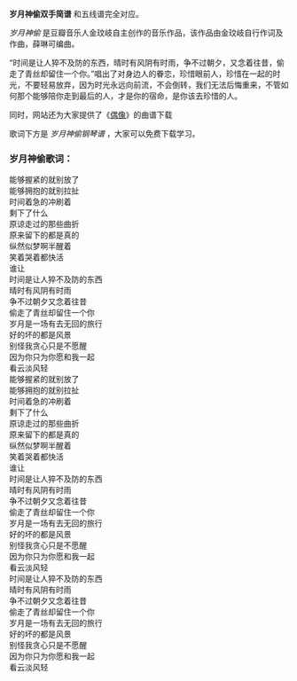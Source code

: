 

**岁月神偷双手简谱** 和五线谱完全对应。

_岁月神偷_ 是豆瓣音乐人金玟岐自主创作的音乐作品，该作品由金玟岐自行作词及作曲，薛琳可编曲。

“时间是让人猝不及防的东西，晴时有风阴有时雨，争不过朝夕，又念着往昔，偷走了青丝却留住一个你。”唱出了对身边人的眷恋，珍惜眼前人，珍惜在一起的时光，不要轻易放弃，因为时光永远向前流，不会倒转，我们无法后悔重来，不管如何那个能够陪你走到最后的人，才是你的宿命，是你该去珍惜的人。

同时，网站还为大家提供了《[偶像](Music-9882-偶像-金玟岐.html "偶像")》的曲谱下载

歌词下方是 _岁月神偷钢琴谱_ ，大家可以免费下载学习。

### 岁月神偷歌词：

能够握紧的就别放了  
能够拥抱的就别拉扯  
时间着急的冲刷着  
剩下了什么  
原谅走过的那些曲折  
原来留下的都是真的  
纵然似梦啊半醒着  
笑着哭着都快活  
谁让  
时间是让人猝不及防的东西  
晴时有风阴有时雨  
争不过朝夕又念着往昔  
偷走了青丝却留住一个你  
岁月是一场有去无回的旅行  
好的坏的都是风景  
别怪我贪心只是不愿醒  
因为你只为你愿和我一起  
看云淡风轻  
能够握紧的就别放了  
能够拥抱的就别拉扯  
时间着急的冲刷着  
剩下了什么  
原谅走过的那些曲折  
原来留下的都是真的  
纵然似梦啊半醒着  
笑着哭着都快活  
谁让  
时间是让人猝不及防的东西  
晴时有风阴有时雨  
争不过朝夕又念着往昔  
偷走了青丝却留住一个你  
岁月是一场有去无回的旅行  
好的坏的都是风景  
别怪我贪心只是不愿醒  
因为你只为你愿和我一起  
看云淡风轻  
时间是让人猝不及防的东西  
晴时有风阴有时雨  
争不过朝夕又念着往昔  
偷走了青丝却留住一个你  
岁月是一场有去无回的旅行  
好的坏的都是风景  
别怪我贪心只是不愿醒  
因为你只为你愿和我一起  
看云淡风轻

